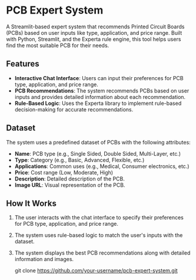 # PCB Expert System

A Streamlit-based expert system that recommends Printed Circuit Boards (PCBs) based on user inputs like type, application, and price range. Built with Python, Streamlit, and the Experta rule engine, this tool helps users find the most suitable PCB for their needs.

## Features
- **Interactive Chat Interface**: Users can input their preferences for PCB type, application, and price range.
- **PCB Recommendations**: The system recommends PCBs based on user inputs and provides detailed information about each recommendation.
- **Rule-Based Logic**: Uses the Experta library to implement rule-based decision-making for accurate recommendations.

## Dataset
The system uses a predefined dataset of PCBs with the following attributes:
- **Name**: PCB type (e.g., Single Sided, Double Sided, Multi-Layer, etc.)
- **Type**: Category (e.g., Basic, Advanced, Flexible, etc.)
- **Applications**: Common uses (e.g., Medical, Consumer electronics, etc.)
- **Price**: Cost range (Low, Moderate, High)
- **Description**: Detailed description of the PCB.
- **Image URL**: Visual representation of the PCB.

## How It Works
1. The user interacts with the chat interface to specify their preferences for PCB type, application, and price range.
2. The system uses rule-based logic to match the user's inputs with the dataset.
3. The system displays the best PCB recommendations along with detailed information and images.


   git clone https://github.com/your-username/pcb-expert-system.git
